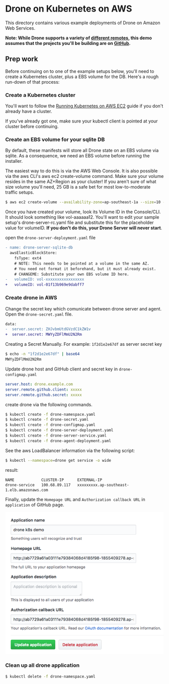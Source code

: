 # Drone on Kubernetes on AWS

This directory contains various example deployments of Drone on Amazon Web Services.

**Note: While Drone supports a variety of [different remotes][1], this demo assumes that the projects you'll be building are on [GitHub][2].**

[1]:http://docs.drone.io/installation/
[2]:https://github.com

## Prep work

Before continuing on to one of the example setups below, you'll need to create a Kubernetes cluster, plus a EBS volume for the DB. Here's a rough run-down of that process:

### Create a Kubernetes cluster

You'll want to follow the [Running Kubernetes on AWS EC2][3] guide if you don't already have a cluster.

If you've already got one, make sure your kubectl client is pointed at your cluster before continuing.

[3]:http://kubernetes.io/docs/getting-started-guides/aws/

### Create an EBS volume for your sqlite DB

By default, these manifests will store all Drone state on an EBS volume via sqlite. As a consequence, we need an EBS volume before running the installer.

The easiest way to do this is via the AWS Web Console. It is also possible via the aws CLI's aws ec2 create-volume command. Make sure your volume resides in the same AZ+Region as your cluster! If you aren't sure of what size volume you'll need, 25 GB is a safe bet for most low-to-moderate traffic setups.

```sh
$ aws ec2 create-volume --availability-zone=ap-southeast-1a --size=10 --volume-type=gp2
```

Once you have created your volume, look its Volume ID in the Console/CLI. It should look something like vol-aaaaaa12. You'll want to edit your sample setup's drone-server-rc.yaml file and substitute this for the placeholder value for volumeID. **If you don't do this, your Drone Server will never start**.

open the `drone-server-deployment.yaml` file

```diff
- name: drone-server-sqlite-db
  awsElasticBlockStore:
    fsType: ext4
    # NOTE: This needs to be pointed at a volume in the same AZ.
    # You need not format it beforehand, but it must already exist.
    # CHANGEME: Substitute your own EBS volume ID here.
-   volumeID: vol-xxxxxxxxxxxxxxxxx
+   volumeID: vol-01f13b969e9dabff7
```

### Create drone in AWS

Change the secret key which comunicate between drone server and agent. Open the `drone-secret.yaml` file.

```diff
data:
-  server.secret: ZHJvbmUtdGVzdC1kZW1v
+  server.secret: MWYyZDFlMmU2N2Rm
```

Creating a Secret Manually. For example: `1f2d1e2e67df` as server secret key

```sh
$ echo -n "1f2d1e2e67df" | base64
MWYyZDFlMmU2N2Rm
```

Update drone host and GitHub client and secret key in `drone-configmap.yaml`

```yaml
server.host: drone.example.com
server.remote.github.client: xxxxx
server.remote.github.secret: xxxxx
```

create drone via the following commands.

```sh
$ kubectl create -f drone-namespace.yaml
$ kubectl create -f drone-secret.yaml
$ kubectl create -f drone-configmap.yaml
$ kubectl create -f drone-server-deployment.yaml
$ kubectl create -f drone-server-service.yaml
$ kubectl create -f drone-agent-deployment.yaml
```

See the aws LoadBalancer information via the following script:

```sh
$ kubectl --namespace=drone get service -o wide
```

result:

```
NAME            CLUSTER-IP      EXTERNAL-IP
drone-service   100.68.89.117   xxxxxxxxx.ap-southeast-1.elb.amazonaws.com
```

Finally, update the `Homepage URL` and `Authorization callback URL` in `application` of GitHub page.

![application of GitHub page](./images/image01.png)

### Clean up all drone application

```sh
$ kubectl delete -f drone-namespace.yaml
```
